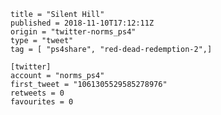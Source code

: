 ```
title = "Silent Hill"
published = 2018-11-10T17:12:11Z
origin = "twitter-norms_ps4"
type = "tweet"
tag = [ "ps4share", "red-dead-redemption-2",]

[twitter]
account = "norms_ps4"
first_tweet = "1061305529585278976"
retweets = 0
favourites = 0
```

<p class='image'><img src='https://mnf.m17s.net/2018/11/10/DrqDwMYXcAAYceR.jpg' alt=''></p>

